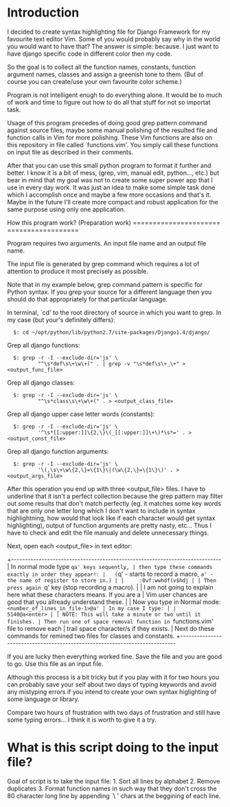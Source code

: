 Introduction
============

I decided to create syntax highlighting file for Django Framework for my
favourite text editor Vim.  Some of you would probably say why in the world you
would want to have that? The answer is simple: because.  I just want to have
django specific code in different color then my code.

So the goal is to collect all the function names, constants, function argument
names, classes and assign a greenish tone to them. (But of course you can
create/use your own favourite color scheme.)

Program is not intelligent enugh to do everything alone.  It would be to much of
work and time to figure out how to do all that stuff for not so importat task.

Usage of this program precedes of doing good grep pattern command against source
files, maybe some manual polishing of the resulted file and function calls in
Vim for more polishing.
These Vim functions are also on this repository in file called `functions.vim'.
You simply call these functions on input file as described in their comments.

After that you can use this small python program to format it further and better.
I know it is a bit of mess, (grep, vim, manual edit, python..., etc.) but bear
in mind that my goal was not to create some super power app that I use in every
day work.  It was just an idea to make some simple task done which I
accomplish once and maybe a few more occasions and that's it. Maybe in the
future I'll create more compact and robust application for the same purpose
using only one application.


How this program work? (Preparation work)
====================== ==================

Program requires two arguments. An input file name and an output file name.

The input file is generated by grep command which requires a lot of attention
to produce it most precisely as possible.

Note that in my example below, grep command pattern is specific for Python syntax.
If you grep your source for a different language then you should do that
appropriately for that particular language.

In terminal, `cd' to the root directory of source in which you want to grep.
In my case (but your's definitely differs):
```
  $: cd ~/opt/python/lib/python2.7/site-packages/Django1.4/django/
```

Grep all django functions:
```
  $: grep -r -I --exclude-dir='js' \
          "^\s*def\s\+\w\+(" . | grep -v "\s*def\s\+_\+" ><output_func_file>
```


Grep all django classes:
```
  $: grep -r -I --exclude-dir='js' \
          "^\s*class\s\+\w\+(" . > <output_class_file>
```
Grep all django upper case letter words (constants):
```
  $: grep -r -I --exclude-dir='js' \
          '^\s*[[:upper:]]\{2,\}\(_[[:upper:]]\+\)*\s*=' . ><output_const_file>
```
Grep all django function arguments:
```
  $: grep -r -I --exclude-dir='js' \
          '\(,\s\+\w\{2,\}=\{1\}\|(\w\{2,\}=\{1\}\)' . ><output_args_file>
```

After this operation you end up with three <output_file> files.
I have to underline that it isn't a perfect collection because the grep pattern
may filter out some results that don't match perfectly (eg. it matches
some key words that are only one letter long which I don't want to include in
syntax highlightning, how would that look like if each character would get
syntax highlighting), output of function arguments are pretty nasty, etc...
Thus I have to check and edit the file manualy and delete unnecessary things.

Next, open each <output_file> in text editor:

 +----------------------------------------------------------------------------
 | In normal mode type `qa' keys sequently,
 | then type these commands exactly in order they appear!:
 |   (`q' - starts to record a macro, `a' - the name of register to store in.)
 |
 |     :0vf:wwhdf(v$hdj
 |
 | Then press again `q' key (stop recording a macro).
 |
 | I am not going to explain here what these characters means. If you are a
 | Vim user chances are good that you allready understand these.
 |
 | Now you type in Normal mode: `<number_of_lines_in_file-1>@a'
 | In my case I type:
 |
 |     5140@a<enter>
 |
 | NOTE: This will take a minute or two until it finishes.
 | Then run one of space removal function in `functions.vim' file to remove each
 | trail space character/s if they exists.
 | Next do these commands for remined two files for classes and constants.
 +----------------------------------------------------------------------------

If you are lucky then everything worked fine.
Save the file and you are good to go.
Use this file as an input file.

Although this process is a bit tricky but if you play with it for two hours you can
probably save your self about two days of typing keywords and avoid any mistyping
errors if you intend to create your own syntax higlighting of some language or library.

Compare two hours of frustration with two days of frustration and still have
some typing errors... I think it is worth to give it a try.


What is this script doing to the input file?
=============================================

Goal of script is to take the input file:
    1. Sort all lines by alphabet
    2. Remove duplicates
    3. Format function names in such way that they don't cross the
       80 character long line by appending `\ ' chars at the beggining
       of each line.
